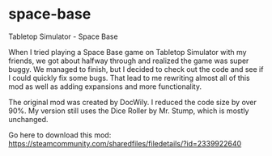 # space-base
Tabletop Simulator - Space Base

When I tried playing a Space Base game on Tabletop Simulator with my friends, we got about halfway through and realized the game was super buggy. We managed to finish, but I decided to check out the code and see if I could quickly fix some bugs. That lead to me rewriting almost all of this mod as well as adding expansions and more functionality.

The original mod was created by DocWily. I reduced the code size by over 90%. My version still uses the Dice Roller by Mr. Stump, which is mostly unchanged.

Go here to download this mod: https://steamcommunity.com/sharedfiles/filedetails/?id=2339922640
